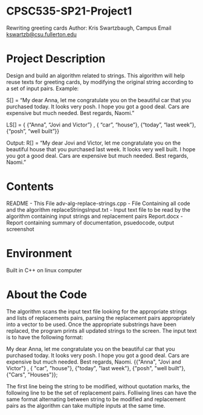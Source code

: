 # CPSC535-SP21-Project1
Rewriting greeting cards
Author: Kris Swartzbaugh, Campus Email kswartzb@csu.fullerton.edu

# Project Description

Design and build an algorithm related to strings. This algorithm will help reuse texts for greeting cards, by modifying the original string according to a set of input pairs. Example:

S[] = “My dear Anna, let me congratulate you on the beautiful car that you purchased today. It looks very posh. I hope you got a good deal. Cars are expensive but much needed. Best regards, Naomi.”

LS[] = { {“Anna”, “Jovi and Victor”} , { “car”, “house”}, {“today”, “last week”}, {“posh”, “well
built”}}

Output:
R[] = “My dear Jovi and Victor, let me congratulate you on the beautiful house that you purchased last week. It looks very well built. I hope you got a good deal. Cars are expensive but much needed. Best regards, Naomi.”

# Contents 
README - This File 
adv-alg-replace-strings.cpp  - File Containing all code and the algorithm 
replaceStringsInput.txt      - Input text file to be read by the algorithm containing input strings and replacement pairs 
Report.docx                  - Report containing summary of documentation, psuedocode, output screenshot

# Environment 
Built in C++ on linux computer 

# About the Code

The algorithm scans the input text file looking for the appropriate strings and lists of replacements pairs, parsing the replacement pairs appropriately into a vector to be used. Once the appropriate substrings have been replaced, the program prints all updated strings to the screen. The input text is to have the following format:

My dear Anna, let me congratulate you on the beautiful car that you purchased today. It looks very posh. I hope you got a good deal. Cars are expensive but much needed. Best regards, Naomi.
{{"Anna", "Jovi and Victor"} , { "car", "house"}, {"today", "last week"}, {"posh", "well built"}, {"Cars", "Houses"}};

The first line being the string to be modified, without quotation marks, the following line to be the set of replacement pairs. Folliwing lines can have the same format alternating between string to be modified and replacement pairs as the algorithm can take multiple inputs at the same time. 

